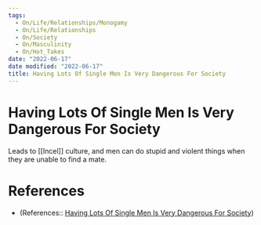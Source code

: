 ```yaml
---
tags:
  - On/Life/Relationships/Monogamy
  - On/Life/Relationships
  - On/Society
  - On/Masculinity
  - On/Hot_Takes
date: "2022-06-17"
date modified: "2022-06-17"
title: Having Lots Of Single Men Is Very Dangerous For Society
---
```


# Having Lots Of Single Men Is Very Dangerous For Society
Leads to [[Incel]] culture, and men can do stupid and violent things when they are unable to find a mate.

# References
- (References:: [Having Lots Of Single Men Is Very Dangerous For Society](https://www.youtube.com/watch?v=DiTGyZ_it7g))
